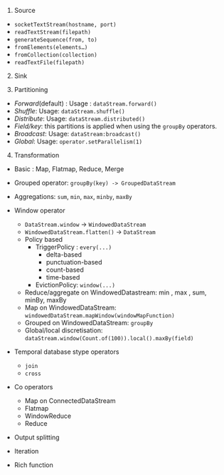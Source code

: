 

1. Source

- `socketTextStream(hostname, port)`
- `readTextStream(filepath)`
- `generateSequence(from, to)`
- `fromElements(elements…)`
- `fromCollection(collection)`
- `readTextFile(filepath)`

2. Sink

3. Partitioning 
- *Forward*(default) :  Usage : `dataStream.forward()`
- *Shuffle*:            Usage: `dataStream.shuffle()`
- *Distribute*:         Usage: `dataStream.distributed()`
- *Field/key*:          this partitions is applied when using the `groupBy` operators. 
- *Broadcast*:          Usage: `dataStream:broadcast()`
- *Global*:             Usage: `operator.setParallelism(1)`

4. Transformation
- Basic : Map, Flatmap, Reduce, Merge
- Grouped operator: `groupBy(key) -> GroupedDataStream`
- Aggregations: `sum`,  `min`, `max`, `minby`, `maxBy`
- Window operator
    +   `DataStream.window` -> `WindowedDataStream`
    +   `WindowedDataStream.flatten()` -> `DataStream`
    + Policy based
        * TriggerPolicy : `every(...)`
            - delta-based
            - punctuation-based
            - count-based
            - time-based
        * EvictionPolicy: `window(...)`
    + Reduce/aggregate on WindowedDatastream: min , max , sum, minBy, maxBy
    + Map on WindowedDataStream: `windowedDataStream.mapWindow(windowMapFunction)`
    + Grouped on WindowedDataStream: `groupBy`
    + Global/local discretisation: `dataStream.window(Count.of(100)).local().maxBy(field)`
- Temporal database stype operators
    + `join`
    + `cross`

- Co operators
    + Map on ConnectedDataStream
    + Flatmap
    + WindowReduce
    + Reduce
- Output splitting
- Iteration
- Rich function